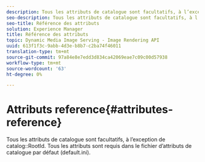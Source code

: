 ```yaml
---
description: Tous les attributs de catalogue sont facultatifs, à l’exception de l’ID racine du catalogue. Tous les attributs sont requis dans le fichier d’attributs de catalogue par défaut (default.ini).
seo-description: Tous les attributs de catalogue sont facultatifs, à l’exception de l’ID racine du catalogue. Tous les attributs sont requis dans le fichier d’attributs de catalogue par défaut (default.ini).
seo-title: Référence des attributs
solution: Experience Manager
title: Référence des attributs
topic: Dynamic Media Image Serving - Image Rendering API
uuid: 613f1f3c-9abb-4d3e-b8b7-c2ba74f46011
translation-type: tm+mt
source-git-commit: 97a84e8e7edd3d834ca42069eae7c09c00d57938
workflow-type: tm+mt
source-wordcount: '63'
ht-degree: 0%

---
```



# Attributs reference{#attributes-reference}

Tous les attributs de catalogue sont facultatifs, à l’exception de catalog::RootId. Tous les attributs sont requis dans le fichier d’attributs de catalogue par défaut (default.ini).

